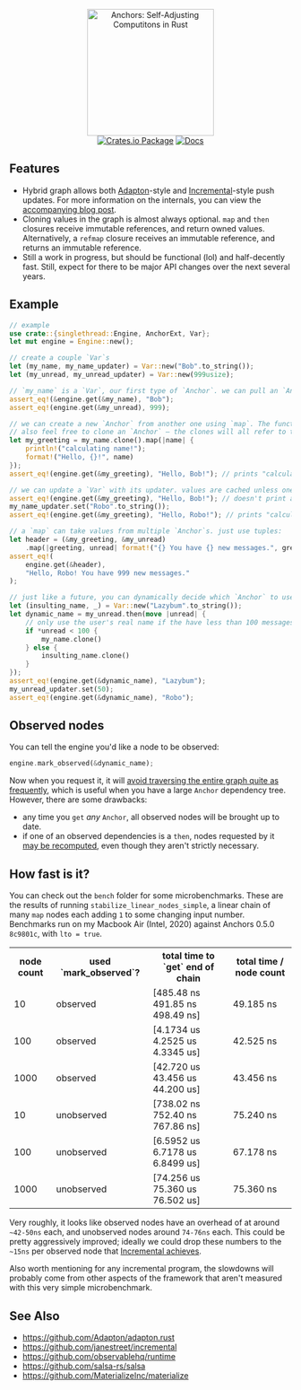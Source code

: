 <p align="center">
  <img src="https://user-images.githubusercontent.com/1976330/88240812-1d9b2680-cc3d-11ea-8836-309e96df981d.png" alt="Anchors: Self-Adjusting Computitons in Rust" width="226">
  <br>
  <a href="https://crates.io/crates/anchors"><img src="https://img.shields.io/crates/v/anchors.svg" alt="Crates.io Package"></a> <a href="https://docs.rs/anchors"><img src="https://img.shields.io/badge/docs-docs.rs-success" alt="Docs"></a>
</p>

## Features

- Hybrid graph allows both [Adapton](https://github.com/Adapton/adapton.rust)-style and [Incremental](https://github.com/janestreet/incremental)-style push updates. For more information on the internals, you can view the [accompanying blog post](https://lord.io/blog/2020/spreadsheets/).
- Cloning values in the graph is almost always optional. `map` and `then` closures receive immutable references, and return owned values. Alternatively, a `refmap` closure receives an immutable reference, and returns an immutable reference.
- Still a work in progress, but should be functional (lol) and half-decently fast. Still, expect for there to be major API changes over the next several years.

## Example

```rust
// example
use crate::{singlethread::Engine, AnchorExt, Var};
let mut engine = Engine::new();

// create a couple `Var`s
let (my_name, my_name_updater) = Var::new("Bob".to_string());
let (my_unread, my_unread_updater) = Var::new(999usize);

// `my_name` is a `Var`, our first type of `Anchor`. we can pull an `Anchor`'s value out with our `engine`:
assert_eq!(&engine.get(&my_name), "Bob");
assert_eq!(engine.get(&my_unread), 999);

// we can create a new `Anchor` from another one using `map`. The function won't actually run until absolutely necessary.
// also feel free to clone an `Anchor` — the clones will all refer to the same inner state
let my_greeting = my_name.clone().map(|name| {
    println!("calculating name!");
    format!("Hello, {}!", name)
});
assert_eq!(engine.get(&my_greeting), "Hello, Bob!"); // prints "calculating name!"

// we can update a `Var` with its updater. values are cached unless one of its dependencies changes
assert_eq!(engine.get(&my_greeting), "Hello, Bob!"); // doesn't print anything
my_name_updater.set("Robo".to_string());
assert_eq!(engine.get(&my_greeting), "Hello, Robo!"); // prints "calculating name!"

// a `map` can take values from multiple `Anchor`s. just use tuples:
let header = (&my_greeting, &my_unread)
    .map(|greeting, unread| format!("{} You have {} new messages.", greeting, unread));
assert_eq!(
    engine.get(&header),
    "Hello, Robo! You have 999 new messages."
);

// just like a future, you can dynamically decide which `Anchor` to use with `then`:
let (insulting_name, _) = Var::new("Lazybum".to_string());
let dynamic_name = my_unread.then(move |unread| {
    // only use the user's real name if the have less than 100 messages in their inbox
    if *unread < 100 {
        my_name.clone()
    } else {
        insulting_name.clone()
    }
});
assert_eq!(engine.get(&dynamic_name), "Lazybum");
my_unread_updater.set(50);
assert_eq!(engine.get(&dynamic_name), "Robo");
```

## Observed nodes

You can tell the engine you'd like a node to be observed:

```rust
engine.mark_observed(&dynamic_name);
```

Now when you request it, it will [avoid traversing the entire graph quite as frequently](https://blog.janestreet.com/seven-implementations-of-incremental/), which is useful when you have a large `Anchor` dependency tree. However, there are some drawbacks:

- any time you `get` *any* `Anchor`, all observed nodes will be brought up to date.
- if one of an observed dependencies is a `then`, nodes requested by it [may be recomputed](https://gist.github.com/khooyp/98abc0e64dc296deaa48), even though they aren't strictly necessary.

## How fast is it?

You can check out the `bench` folder for some microbenchmarks. These are the results of running `stabilize_linear_nodes_simple`, a linear chain of many `map` nodes each adding `1` to some changing input number. Benchmarks run on my Macbook Air (Intel, 2020) against Anchors 0.5.0 `8c9801c`, with `lto = true`.

<table>
  <tr>
    <th>node count</th>
    <th>used `mark_observed`?</th>
    <th>total time to `get` end of chain</th>
    <th>total time / node count</th>
  </tr>

  <tr>
    <td>10</td>
    <td>observed</td>
    <td>[485.48 ns 491.85 ns 498.49 ns]</td>
    <td>49.185 ns</td>
  </tr>

  <tr>
    <td>100</td>
    <td>observed</td>
    <td>[4.1734 us 4.2525 us 4.3345 us]</td>
    <td>42.525 ns</td>
  </tr>

  <tr>
    <td>1000</td>
    <td>observed</td>
    <td>[42.720 us 43.456 us 44.200 us]</td>
    <td>43.456 ns</td>
  </tr>

  <tr>
    <td>10</td>
    <td>unobserved</td>
    <td>[738.02 ns 752.40 ns 767.86 ns]</td>
    <td>75.240 ns</td>
  </tr>


  <tr>
    <td>100</td>
    <td>unobserved</td>
    <td>[6.5952 us 6.7178 us 6.8499 us]</td>
    <td>67.178 ns</td>
  </tr>

  <tr>
    <td>1000</td>
    <td>unobserved</td>
    <td>[74.256 us 75.360 us 76.502 us]</td>
    <td>75.360 ns</td>
  </tr>
</table>

Very roughly, it looks like observed nodes have an overhead of at around `~42-50ns` each, and unobserved nodes around `74-76ns` each. This could be pretty aggressively improved; ideally we could drop these numbers to the `~15ns` per observed node that [Incremental achieves](https://github.com/janestreet/incr_map/blob/master/bench/src/linear.ml).

Also worth mentioning for any incremental program, the slowdowns will probably come from other aspects of the framework that aren't measured with this very simple microbenchmark.

## See Also

- https://github.com/Adapton/adapton.rust
- https://github.com/janestreet/incremental
- https://github.com/observablehq/runtime
- https://github.com/salsa-rs/salsa
- https://github.com/MaterializeInc/materialize
